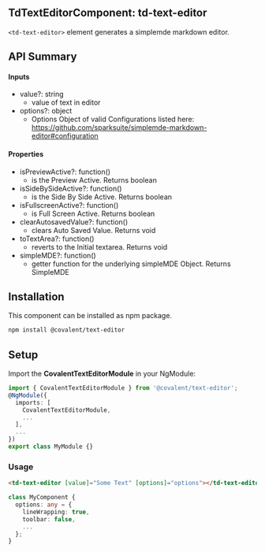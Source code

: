 ## TdTextEditorComponent: td-text-editor

`<td-text-editor>` element generates a simplemde markdown editor.

## API Summary

#### Inputs

+ value?: string
  + value of text in editor
+ options?: object
  + Options Object of valid Configurations listed here: <a href="https://github.com/sparksuite/simplemde-markdown-editor#configuration">https://github.com/sparksuite/simplemde-markdown-editor#configuration</a>


#### Properties

+ isPreviewActive?: function()
  + is the Preview Active. Returns boolean
+ isSideBySideActive?: function()
  + is the Side By Side Active. Returns boolean
+ isFullscreenActive?: function()
  + is Full Screen Active. Returns boolean
+ clearAutosavedValue?: function()
  + clears Auto Saved Value. Returns void
+ toTextArea?: function()
  + reverts to the Initial textarea. Returns void
+ simpleMDE?: function()
  + getter function for the underlying simpleMDE Object. Returns SimpleMDE

## Installation

This component can be installed as npm package.

```bash
npm install @covalent/text-editor
```

## Setup

Import the **CovalentTextEditorModule** in your NgModule:

```typescript
import { CovalentTextEditorModule } from '@covalent/text-editor';
@NgModule({
  imports: [
    CovalentTextEditorModule,
    ...
  ],
  ...
})
export class MyModule {}
```

### Usage

```html
<td-text-editor [value]="Some Text" [options]="options"></td-text-editor>
```

```typescript
class MyComponent {
  options: any = {
    lineWrapping: true,
    toolbar: false,
    ...
  };
}
```
